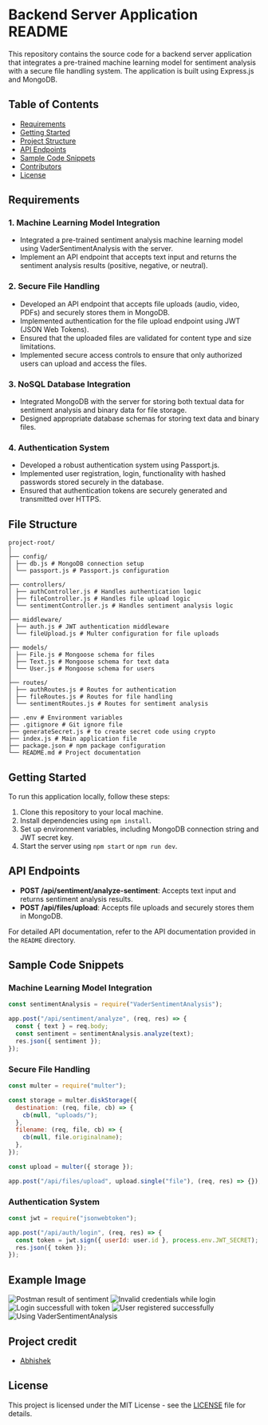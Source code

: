 # Backend Server Application README

This repository contains the source code for a backend server application that integrates a pre-trained machine learning model for sentiment analysis with a secure file handling system. The application is built using Express.js and MongoDB.

## Table of Contents

- [Requirements](#requirements)
- [Getting Started](#getting-started)
- [Project Structure](#project-structure)
- [API Endpoints](#api-endpoints)
- [Sample Code Snippets](#sample-code-snippets)
- [Contributors](#contributors)
- [License](#license)

## Requirements

### 1. Machine Learning Model Integration

- Integrated a pre-trained sentiment analysis machine learning model using VaderSentimentAnalysis with the server.
- Implement an API endpoint that accepts text input and returns the sentiment analysis results (positive, negative, or neutral).

### 2. Secure File Handling

- Developed an API endpoint that accepts file uploads (audio, video, PDFs) and securely stores them in MongoDB.
- Implemented authentication for the file upload endpoint using JWT (JSON Web Tokens).
- Ensured that the uploaded files are validated for content type and size limitations.
- Implemented secure access controls to ensure that only authorized users can upload and access the files.

### 3. NoSQL Database Integration

- Integrated MongoDB with the server for storing both textual data for sentiment analysis and binary data for file storage.
- Designed appropriate database schemas for storing text data and binary files.

### 4. Authentication System

- Developed a robust authentication system using Passport.js.
- Implemented user registration, login, functionality with hashed passwords stored securely in the database.
- Ensured that authentication tokens are securely generated and transmitted over HTTPS.

## File Structure

```
project-root/
│
├── config/
│ ├── db.js # MongoDB connection setup
│ └── passport.js # Passport.js configuration
│
├── controllers/
│ ├── authController.js # Handles authentication logic
│ ├── fileController.js # Handles file upload logic
│ └── sentimentController.js # Handles sentiment analysis logic
│
├── middleware/
│ ├── auth.js # JWT authentication middleware
│ └── fileUpload.js # Multer configuration for file uploads
│
├── models/
│ ├── File.js # Mongoose schema for files
│ ├── Text.js # Mongoose schema for text data
│ └── User.js # Mongoose schema for users
│
├── routes/
│ ├── authRoutes.js # Routes for authentication
│ ├── fileRoutes.js # Routes for file handling
│ └── sentimentRoutes.js # Routes for sentiment analysis
│
├── .env # Environment variables
├── .gitignore # Git ignore file
├── generateSecret.js # to create secret code using crypto
├── index.js # Main application file
├── package.json # npm package configuration
└── README.md # Project documentation
```

## Getting Started

To run this application locally, follow these steps:

1. Clone this repository to your local machine.
2. Install dependencies using `npm install`.
3. Set up environment variables, including MongoDB connection string and JWT secret key.
4. Start the server using `npm start` or `npm run dev`.

## API Endpoints

- **POST /api/sentiment/analyze-sentiment**: Accepts text input and returns sentiment analysis results.
- **POST /api/files/upload**: Accepts file uploads and securely stores them in MongoDB.

For detailed API documentation, refer to the API documentation provided in the `README` directory.

## Sample Code Snippets

### Machine Learning Model Integration

```javascript
const sentimentAnalysis = require("VaderSentimentAnalysis");

app.post("/api/sentiment/analyze", (req, res) => {
  const { text } = req.body;
  const sentiment = sentimentAnalysis.analyze(text);
  res.json({ sentiment });
});
```

### Secure File Handling

```javascript
const multer = require("multer");

const storage = multer.diskStorage({
  destination: (req, file, cb) => {
    cb(null, "uploads/");
  },
  filename: (req, file, cb) => {
    cb(null, file.originalname);
  },
});

const upload = multer({ storage });

app.post("/api/files/upload", upload.single("file"), (req, res) => {});
```

### Authentication System

```javascript
const jwt = require("jsonwebtoken");

app.post("/api/auth/login", (req, res) => {
  const token = jwt.sign({ userId: user.id }, process.env.JWT_SECRET);
  res.json({ token });
});
```

## Example Image

![Postman result of sentiment](image.png)
![Invalid credentials while login](image-1.png)
![Login successfull with token](image-2.png)
![User registered successfully](image-3.png)
![Using VaderSentimentAnalysis ](image-4.png)

## Project credit

- [Abhishek](https://github.com/thissudhir)

## License

This project is licensed under the MIT License - see the [LICENSE](LICENSE) file for details.
